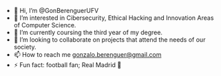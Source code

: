 - 👋 Hi, I’m @GonBerenguerUFV
- 👀 I’m interested in Cibersecurity, Ethical Hacking and Innovation Areas of Computer Science.
- 🌱 I’m currently coursing the third year of my degree.
- 💞️ I’m looking to collaborate on projects that attend the needs of our society.
- 📫 How to reach me gonzalo.berenguer@gmail.com
- ⚡ Fun fact: football fan; Real Madrid 🤍 

<!---
GonBerenguerUFV/GonBerenguerUFV is a ✨ special ✨ repository because its `README.md` (this file) appears on your GitHub profile.
You can click the Preview link to take a look at your changes.
--->

